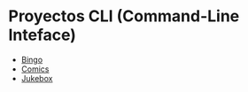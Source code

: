# Proyectos CLI (Command-Line Inteface)

- [Bingo](https://github.com/AyudaEnPython/Proyectos/tree/main/CLI/Bingo)
- [Comics](https://github.com/AyudaEnPython/Proyectos/tree/main/CLI/Comics)
- [Jukebox](https://github.com/AyudaEnPython/Proyectos/tree/main/CLI/Jukebox)